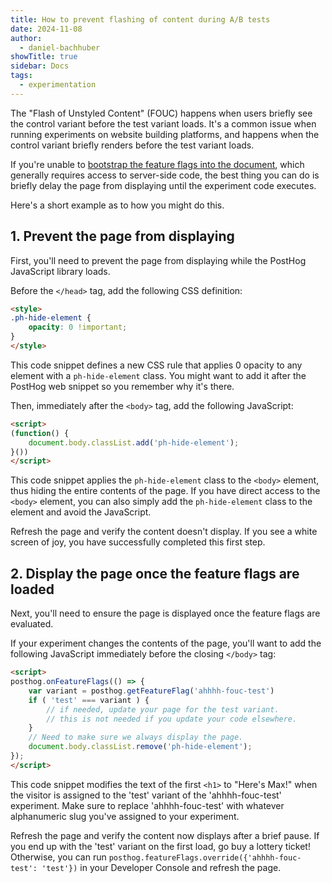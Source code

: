 ```yaml
---
title: How to prevent flashing of content during A/B tests
date: 2024-11-08
author:
  - daniel-bachhuber
showTitle: true
sidebar: Docs
tags:
  - experimentation
---
```



The "Flash of Unstyled Content" (FOUC) happens when users briefly see the control variant before the test variant loads. It's a common issue when running experiments on website building platforms, and happens when the control variant briefly renders before the test variant loads.

If you're unable to [bootstrap the feature flags into the document](/docs/feature-flags/bootstrapping), which generally requires access to server-side code, the best thing you can do is briefly delay the page from displaying until the experiment code executes.

Here's a short example as to how you might do this.

## 1. Prevent the page from displaying

First, you'll need to prevent the page from displaying while the PostHog JavaScript library loads.

Before the `</head>` tag, add the following CSS definition:

```html
<style>
.ph-hide-element {
    opacity: 0 !important;
}
</style>
```

This code snippet defines a new CSS rule that applies 0 opacity to any element with a `ph-hide-element` class. You might want to add it after the PostHog web snippet so you remember why it's there.

Then, immediately after the `<body>` tag, add the following JavaScript:

```html
<script>
(function() {
    document.body.classList.add('ph-hide-element');
}())
</script>
```

This code snippet applies the `ph-hide-element` class to the `<body>` element, thus hiding the entire contents of the page. If you have direct access to the `<body>` element, you can also simply add the `ph-hide-element` class to the element and avoid the JavaScript.

Refresh the page and verify the content doesn't display. If you see a white screen of joy, you have successfully completed this first step.

## 2. Display the page once the feature flags are loaded

Next, you'll need to ensure the page is displayed once the feature flags are evaluated.

If your experiment changes the contents of the page, you'll want to add the following JavaScript immediately before the closing `</body>` tag:

```html
<script>
posthog.onFeatureFlags(() => {
    var variant = posthog.getFeatureFlag('ahhhh-fouc-test')
    if ( 'test' === variant ) {
        // if needed, update your page for the test variant. 
        // this is not needed if you update your code elsewhere.
    }
    // Need to make sure we always display the page.
    document.body.classList.remove('ph-hide-element');
});
</script>
```

This code snippet modifies the text of the first `<h1>` to "Here's Max!" when the visitor is assigned to the 'test' variant of the 'ahhhh-fouc-test' experiment. Make sure to replace 'ahhhh-fouc-test' with whatever alphanumeric slug you've assigned to your experiment.

Refresh the page and verify the content now displays after a brief pause. If you end up with the 'test' variant on the first load, go buy a lottery ticket! Otherwise, you can run `posthog.featureFlags.override({'ahhhh-fouc-test': 'test'})` in your Developer Console and refresh the page.